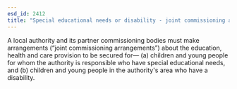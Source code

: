 ```yaml
---
esd_id: 2412
title: "Special educational needs or disability - joint commissioning arrangements"
---
```


A local authority and its partner commissioning bodies must make arrangements (“joint commissioning arrangements”) about the education, health and care provision to be secured for—
(a) children and young people for whom the authority is responsible who have special educational needs, and
(b) children and young people in the authority's area who have a disability.

